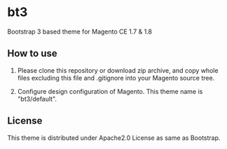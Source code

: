 bt3
===

Bootstrap 3 based theme for Magento CE 1.7 &amp; 1.8

How to use
-----

1. Please clone this repository or download zip archive, and copy whole files excluding this file and .gitignore into your Magento source tree.

2. Configure design configuration of Magento. This theme name is "bt3/default".


License
-----

This theme is distributed under Apache2.0 License as same as Bootstrap.
